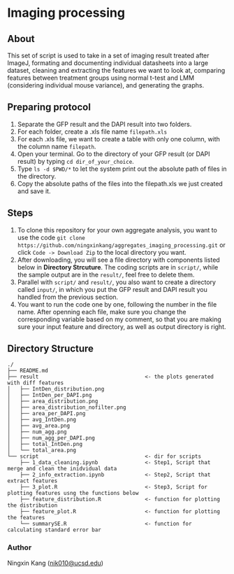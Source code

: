 # Imaging processing
## About
This set of script is used to take in a set of imaging result treated after ImageJ, formating and documenting individual datasheets into a large dataset, cleaning and extracting the features we want to look at, comparing features between treatment groups using normal t-test and LMM (considering individual mouse variance), and generating the graphs.

## Preparing protocol
1.	Separate the GFP result and the DAPI result into two folders.
2.	For each folder, create a .xls file name `filepath.xls`
3.	For each .xls file, we want to create a table with only one column, with the column name `filepath`.
4.	Open your terminal. Go to the directory of your GFP result (or DAPI result) by typing `cd dir_of_your_choice`.
5.	Type `ls -d $PWD/*` to let the system print out the absolute path of files in the directory.
6.	Copy the absolute paths of the files into the filepath.xls we just created and save it.

## Steps
1.  To clone this repository for your own aggregate analysis, you want to use the code `git clone https://github.com/ningxinkang/aggregates_imaging_processing.git` or click `Code -> Download Zip` to the local directory you want.
2.  After downloading, you will see a file directory with components listed below in **Directory Strcuture**. The coding scripts are in `script/`, while the sample output are in the `result/`, feel free to delete them.
3.  Parallel with `script/` and `result/`, you also want to create a directory called `input/`, in which you put the GFP result and DAPI result you handled from the previous section.
4.  You want to run the code one by one, following the number in the file name. After openning each file, make sure you change the corresponding variable based on my comment, so that you are making sure your input feature and directory, as well as output directory is right.

## Directory Structure

    ./
    ├── README.md
    ├── result                                  <- the plots generated with diff features
    │   ├── IntDen_distribution.png
    │   ├── IntDen_per_DAPI.png
    │   ├── area_distribution.png
    │   ├── area_distribution_nofilter.png
    │   ├── area_per_DAPI.png
    │   ├── avg_IntDen.png
    │   ├── avg_area.png
    │   ├── num_agg.png
    │   ├── num_agg_per_DAPI.png
    │   ├── total_IntDen.png
    │   └── total_area.png
    └── script                                  <- dir for scripts
        ├── 1_data_cleaning.ipynb               <- Step1, Script that merge and clean the inidvidual data
        ├── 2_info_extraction.ipynb             <- Step2, Script that extract features
        ├── 3_plot.R                            <- Step3, Script for plotting features usng the functions below
        ├── feature_distribution.R              <- function for plotting the distribution
        ├── feature_plot.R                      <- function for plotting the features
        └── summarySE.R                         <- function for calculating standard error bar

### Author
Ningxin Kang (nik010@ucsd.edu)